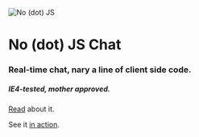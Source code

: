 ![No (dot) JS](http://www.nodotjs.com/assets/img/logo.gif)

# No (dot) JS Chat 

### Real-time chat, nary a line of client side code. 

##### IE4-tested, mother approved.

[Read](http://blog.accursedware.com/html-only-live-chat:-No.JS/) about it.

See it [in action](http://www.nodotjs.com/).
